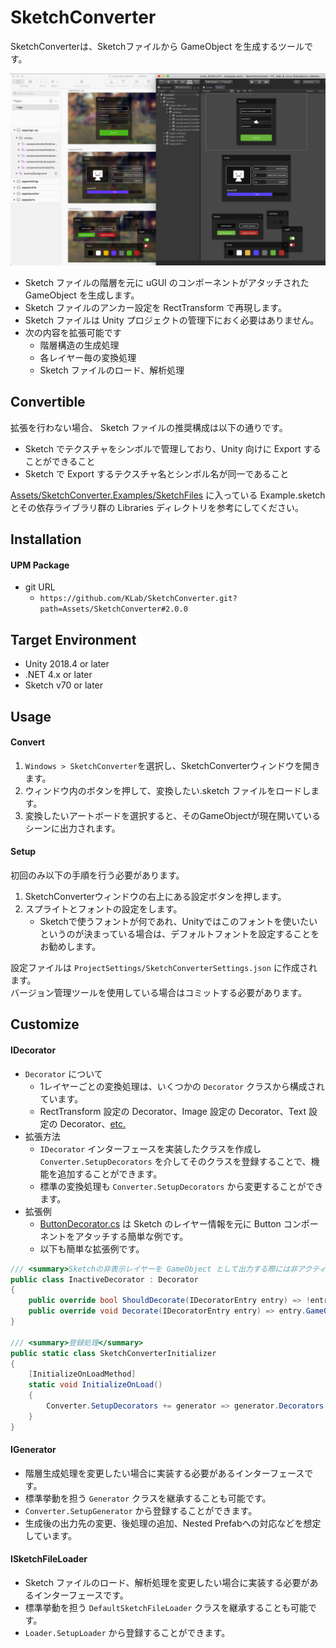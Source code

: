 # SketchConverter
SketchConverterは、Sketchファイルから GameObject を生成するツールです。

<img width="800" src="screenshot01.png">

- Sketch ファイルの階層を元に uGUI のコンポーネントがアタッチされた GameObject を生成します。
- Sketch ファイルのアンカー設定を RectTransform で再現します。
- Sketch ファイルは Unity プロジェクトの管理下におく必要はありません。
- 次の内容を拡張可能です
  - 階層構造の生成処理
  - 各レイヤー毎の変換処理
  - Sketch ファイルのロード、解析処理

## Convertible
拡張を行わない場合、 Sketch ファイルの推奨構成は以下の通りです。

- Sketch でテクスチャをシンボルで管理しており、Unity 向けに Export することができること
- Sketch で Export するテクスチャ名とシンボル名が同一であること

[Assets/SketchConverter.Examples/SketchFiles](Assets/SketchConverter.Examples/SketchFiles) に入っている Example.sketch とその依存ライブラリ群の Libraries ディレクトリを参考にしてください。

## Installation
#### UPM Package
- git URL
  - `https://github.com/KLab/SketchConverter.git?path=Assets/SketchConverter#2.0.0`

## Target Environment
- Unity 2018.4 or later
- .NET 4.x or later
- Sketch v70 or later

## Usage
#### Convert
1. `Windows > SketchConverter`を選択し、SketchConverterウィンドウを開きます。
2. ウィンドウ内のボタンを押して、変換したい.sketch ファイルをロードします。
3. 変換したいアートボードを選択すると、そのGameObjectが現在開いているシーンに出力されます。

#### Setup
初回のみ以下の手順を行う必要があります。

1. SketchConverterウィンドウの右上にある設定ボタンを押します。
2. スプライトとフォントの設定をします。
    - Sketchで使うフォントが何であれ、Unityではこのフォントを使いたいというのが決まっている場合は、デフォルトフォントを設定することをお勧めします。

設定ファイルは `ProjectSettings/SketchConverterSettings.json` に作成されます。  
バージョン管理ツールを使用している場合はコミットする必要があります。

## Customize
#### IDecorator
- `Decorator` について
  - 1レイヤーごとの変換処理は、いくつかの `Decorator` クラスから構成されています。
  - RectTransform 設定の Decorator、Image 設定の Decorator、Text 設定の Decorator、[etc.](Assets/SketchConverter/Editor/Converter/Decorator)
- 拡張方法
  - `IDecorator` インターフェースを実装したクラスを作成し `Converter.SetupDecorators` を介してそのクラスを登録することで、機能を追加することができます。
  - 標準の変換処理も `Converter.SetupDecorators` から変更することができます。
- 拡張例
  - [ButtonDecorator.cs](Assets/SketchConverter.Examples/Editor/Decorator/ButtonDecorator.cs) は Sketch のレイヤー情報を元に Button コンポーネントをアタッチする簡単な例です。
  - 以下も簡単な拡張例です。
```cs
/// <summary>Sketchの非表示レイヤーを GameObject として出力する際には非アクティブにする機能</summary>
public class InactiveDecorator : Decorator
{
    public override bool ShouldDecorate(IDecoratorEntry entry) => !entry.Adapter.Layer.IsVisible;
    public override void Decorate(IDecoratorEntry entry) => entry.GameObject.SetActive(false);
}

/// <summary>登録処理</summary>
public static class SketchConverterInitializer
{
    [InitializeOnLoadMethod]
    static void InitializeOnLoad()
    {
        Converter.SetupDecorators += generator => generator.Decorators.Add(new InactiveDecorator());
    }
}
```

#### IGenerator
- 階層生成処理を変更したい場合に実装する必要があるインターフェースです。
- 標準挙動を担う `Generator` クラスを継承することも可能です。
- `Converter.SetupGenerator` から登録することができます。
- 生成後の出力先の変更、後処理の追加、Nested Prefabへの対応などを想定しています。

#### ISketchFileLoader
- Sketch ファイルのロード、解析処理を変更したい場合に実装する必要があるインターフェースです。
- 標準挙動を担う `DefaultSketchFileLoader` クラスを継承することも可能です。
- `Loader.SetupLoader` から登録することができます。
